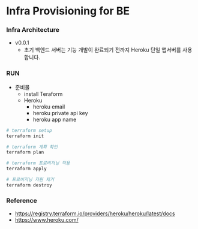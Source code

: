 # Infra Provisioning for BE

### Infra Architecture

- v0.0.1
  - 초기 백엔드 서버는 기능 개발이 완료되기 전까지 Heroku 단일 앱서버를 사용합니다.

### RUN

- 준비물
  - install Teraform
  - Heroku
    - heroku email
    - heroku private api key
    - heroku app name

```bash
# terraform setup
terraform init

# terraform 계획 확인
terraform plan

# terraform 프로비저닝 적용
terraform apply

# 프로비저닝 자원 제거
terraform destroy
```

### Reference

- https://registry.terraform.io/providers/heroku/heroku/latest/docs
- https://www.heroku.com/
